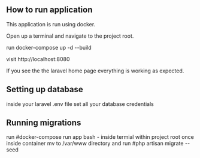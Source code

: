 
## How to run application

This application is run using docker. 

Open up a terminal and navigate to the project root.

run docker-compose up -d --build 

visit http://localhost:8080

If you see the the laravel home page everything is working as expected.

## Setting up database
inside your laravel .env file set all your database credentials 

## Running migrations
run #docker-compose run app bash - inside termial within project root
once inside container mv to /var/www directory and run #php artisan migrate --seed 
